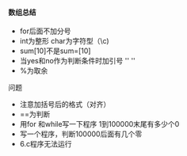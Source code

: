 #### 数组总结

* for后面不加分号
* int为整形    char为字符型（\c)
* sum[10]不是sum=[10]
* 当yes和no作为判断条件时加引号 '' ''
* %为取余

问题

* 注意加括号后的格式（对齐）
* ==为判断
* 用for 和while写一下程序     1到100000末尾有多少个0
* 写一个程序，判断100000后面有几个零
* 6.c程序无法运行